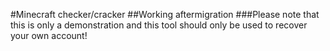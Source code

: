 #Minecraft checker/cracker
##Working aftermigration
###Please note that this is only a demonstration and this tool should only be used to recover your own account!
